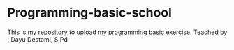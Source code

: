 # Programming-basic-school
This is my repository to upload my programming basic exercise. Teached by : Dayu Destami, S.Pd
